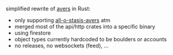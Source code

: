 simplified rewrite of [avers](https://github.com/wereHamster/avers) in Rust:

- only supporting [all-o-stasis-avers](https://github.com/iff/all-o-stasis-avers) atm
- merged most of the api/http crates into a specific binary
- using firestore
- object types currently hardcoded to be boulders or accounts
- no releases, no websockets (feed), ...


